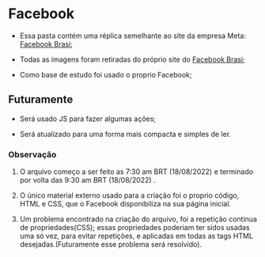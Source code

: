 # Facebook
 - Essa pasta contém uma réplica semelhante ao site da empresa Meta: [Facebook Brasi](https://www.facebook.com/);

 - Todas as imagens foram retiradas do próprio site do [Facebook Brasi](https://www.facebook.com/);

 - Como base de estudo foi usado o proprio Facebook;


## Futuramente

- Será usado JS para fazer algumas ações;


- Será atualizado para uma forma mais compacta e simples de ler.

### Observação

1. O arquivo começo a ser feito as 7:30 am BRT (18/08/2022) e terminado por volta das 9:30 am BRT (18/08/2022) .


2. O único material externo usado para a criação foi o proprio código, HTML e CSS, que o Facebook disponibiliza na sua página inicial.


3. Um problema encontrado na criação do arquivo, foi a repetição continua de propriedades(CSS); essas propriedades poderiam ter sidos usadas uma só vez, para evitar repetições, e aplicadas em todas as tags HTML desejadas.(Futuramente esse problema será resolvido).